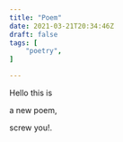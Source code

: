 ```yaml
---
title: "Poem"
date: 2021-03-21T20:34:46Z
draft: false
tags: [
    "poetry",
]

---
```


Hello this is

a new poem, 

screw you!.